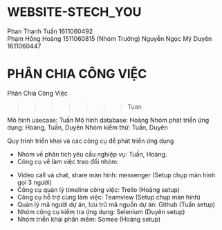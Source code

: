 # WEBSITE-STECH_YOU

Phan Thanh Tuấn 1611060492  
Phạm Hồng Hoàng 1511060815 (Nhóm Trưởng)
Nguyễn Ngọc Mỹ Duyên 1611060447


PHÂN CHIA CÔNG VIỆC
=======
Phân Chia Công Việc 
>>>>>>> Tuan

Mô hình usecase: Tuấn
Mô hình database: Hoàng
Nhóm phát triển ứng dụng: Hoàng, Tuấn, Duyên
Nhóm kiểm thử: Tuấn, Duyên

Quy trình triển khai và các công cụ để phát triển ứng dụng
- Nhóm về phân tích yêu cầu nghiệp vụ: Tuấn, Hoàng.
- Công cụ về làm việc trao đổi nhóm:
+ Video call và chat, share màn hình: messenger (Setup chụp màn hình gọi 3 người)
+ Công cụ quản lý timeline công việc: Trello (Hoàng setup)
+ Công cụ hỗ trợ cùng làm việc: Teamview (Setup chụp màn hình)
+ Quản lý mã người dự án, lưu trữ mã nguồn dự án: Github (Tuấn setup)
+ Nhóm công cụ kiểm tra ứng dụng: Selenium (Duyên setup)
+ Nhóm triển khai phần mềm: Somee (Hoàng setup)

